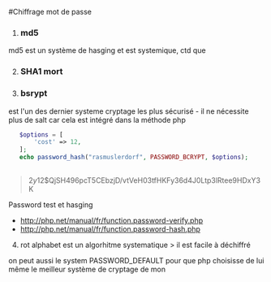 #Chiffrage mot de passe

1. ### md5
md5 est un système de hasging et est systemique, ctd que 

2. ### SHA1 mort

3. ### bsrypt
est l'un des dernier systeme cryptage les plus sécurisé -  il ne nécessite plus de salt car cela est intégré dans la méthode php
```php
   $options = [
       'cost' => 12,
   ];
   echo password_hash("rasmuslerdorf", PASSWORD_BCRYPT, $options);
   
```
> $2y$12$QjSH496pcT5CEbzjD/vtVeH03tfHKFy36d4J0Ltp3lRtee9HDxY3K

Password test et hasging
- http://php.net/manual/fr/function.password-verify.php
- http://php.net/manual/fr/function.password-hash.php


4. rot alphabet
est un algorhitme systematique > il est facile à déchiffré




on peut aussi le system PASSWORD_DEFAULT pour que php choisisse de lui même le meilleur système de cryptage de mon 
